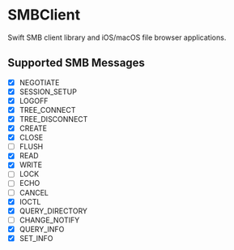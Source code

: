 # SMBClient

Swift SMB client library and iOS/macOS file browser applications.

## Supported SMB Messages

- [x] NEGOTIATE
- [x] SESSION_SETUP
- [x] LOGOFF
- [x] TREE_CONNECT
- [x] TREE_DISCONNECT
- [x] CREATE
- [x] CLOSE
- [ ] FLUSH
- [x] READ
- [x] WRITE
- [ ] LOCK
- [ ] ECHO
- [ ] CANCEL
- [x] IOCTL
- [x] QUERY_DIRECTORY
- [ ] CHANGE_NOTIFY
- [x] QUERY_INFO
- [x] SET_INFO
